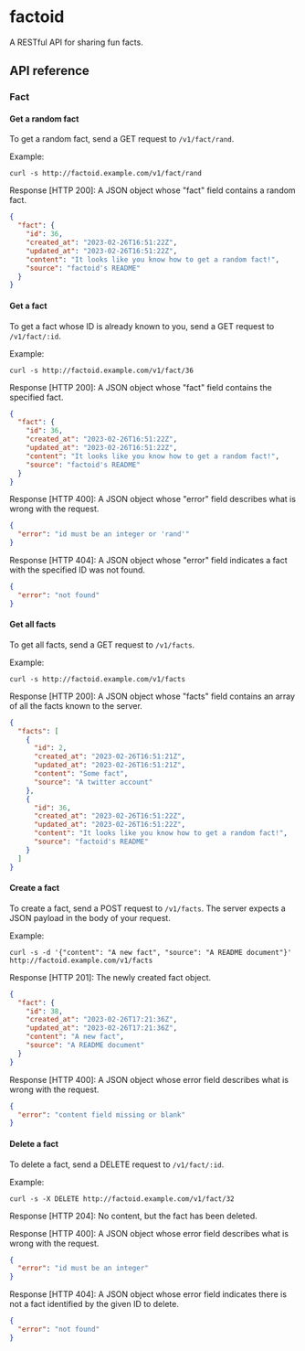 # factoid

A RESTful API for sharing fun facts.

## API reference

### Fact

#### Get a random fact

To get a random fact, send a GET request to `/v1/fact/rand`.

Example:

```console
curl -s http://factoid.example.com/v1/fact/rand
```

Response [HTTP 200]: A JSON object whose "fact" field contains a
random fact.

```json
{
  "fact": {
    "id": 36,
    "created_at": "2023-02-26T16:51:22Z",
    "updated_at": "2023-02-26T16:51:22Z",
    "content": "It looks like you know how to get a random fact!",
    "source": "factoid's README"
  }
}
```

#### Get a fact

To get a fact whose ID is already known to you, send a GET request to `/v1/fact/:id`.

Example:

```console
curl -s http://factoid.example.com/v1/fact/36
```

Response [HTTP 200]: A JSON object whose "fact" field contains the specified
fact.

```json
{
  "fact": {
    "id": 36,
    "created_at": "2023-02-26T16:51:22Z",
    "updated_at": "2023-02-26T16:51:22Z",
    "content": "It looks like you know how to get a random fact!",
    "source": "factoid's README"
  }
}
```

Response [HTTP 400]: A JSON object whose "error" field describes what is wrong
with the request.

```json
{
  "error": "id must be an integer or 'rand'"
}
```

Response [HTTP 404]: A JSON object whose "error" field indicates a fact with
the specified ID was not found.

```json
{
  "error": "not found"
}
```

#### Get all facts

To get all facts, send a GET request to `/v1/facts`.

Example:

```console
curl -s http://factoid.example.com/v1/facts
```

Response [HTTP 200]: A JSON object whose "facts" field contains an
array of all the facts known to the server.

```json
{
  "facts": [
    {
      "id": 2,
      "created_at": "2023-02-26T16:51:21Z",
      "updated_at": "2023-02-26T16:51:21Z",
      "content": "Some fact",
      "source": "A twitter account"
    },
    {
      "id": 36,
      "created_at": "2023-02-26T16:51:22Z",
      "updated_at": "2023-02-26T16:51:22Z",
      "content": "It looks like you know how to get a random fact!",
      "source": "factoid's README"
    }
  ]
}
```

#### Create a fact

To create a fact, send a POST request to `/v1/facts`. The server expects
a JSON payload in the body of your request.

Example:

```console
curl -s -d '{"content": "A new fact", "source": "A README document"}' http://factoid.example.com/v1/facts
```

Response [HTTP 201]: The newly created fact object.

```json
{
  "fact": {
    "id": 38,
    "created_at": "2023-02-26T17:21:36Z",
    "updated_at": "2023-02-26T17:21:36Z",
    "content": "A new fact",
    "source": "A README document"
  }
}
```

Response [HTTP 400]: A JSON object whose error field describes what is
wrong with the request.

```json
{
  "error": "content field missing or blank"
}
```

#### Delete a fact

To delete a fact, send a DELETE request to `/v1/fact/:id`.

Example:

```console
curl -s -X DELETE http://factoid.example.com/v1/fact/32
```

Response [HTTP 204]: No content, but the fact has been deleted.

Response [HTTP 400]: A JSON object whose error field describes what is
wrong with the request.

```json
{
  "error": "id must be an integer"
}
```

Response [HTTP 404]: A JSON object whose error field indicates there is
not a fact identified by the given ID to delete.

```json
{
  "error": "not found"
}
```
